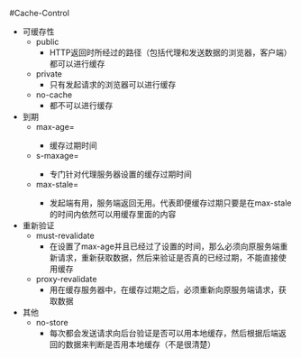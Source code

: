 #Cache-Control
+ 可缓存性
    - public 
       + HTTP返回时所经过的路径（包括代理和发送数据的浏览器，客户端）都可以进行缓存
    - private
       + 只有发起请求的浏览器可以进行缓存
    - no-cache
       + 都不可以进行缓存 
+ 到期
    - max-age=<seconds>
        + 缓存过期时间
    - s-maxage=<seconds>
        + 专门针对代理服务器设置的缓存过期时间
    - max-stale=<seconds>
        + 发起端有用，服务端返回无用。代表即便缓存过期只要是在max-stale的时间内依然可以用缓存里面的内容
+ 重新验证
    - must-revalidate
        + 在设置了max-age并且已经过了设置的时间，那么必须向原服务端重新请求，重新获取数据，然后来验证是否真的已经过期，不能直接使用缓存
    - proxy-revalidate
        + 用在缓存服务器中，在缓存过期之后，必须重新向原服务端请求，获取数据
+ 其他
    - no-store
        + 每次都会发送请求向后台验证是否可以用本地缓存，然后根据后端返回的数据来判断是否用本地缓存（不是很清楚）